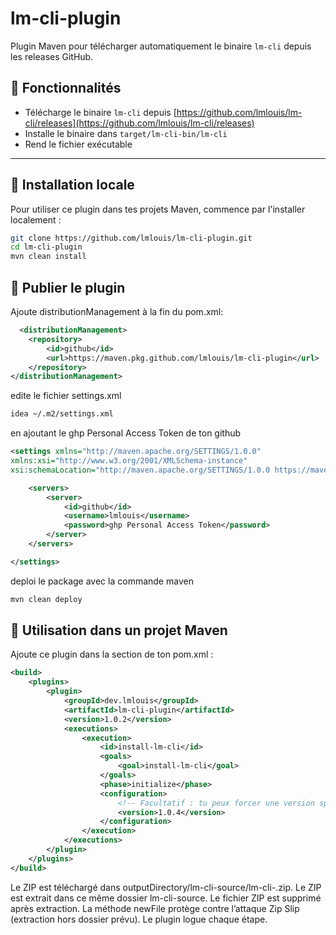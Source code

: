 # lm-cli-plugin

Plugin Maven pour télécharger automatiquement le binaire `lm-cli` depuis les releases GitHub.

## 🚀 Fonctionnalités

- Télécharge le binaire `lm-cli` depuis [https://github.com/lmlouis/lm-cli/releases](https://github.com/lmlouis/lm-cli/releases)
- Installe le binaire dans `target/lm-cli-bin/lm-cli`
- Rend le fichier exécutable

---

## 🔧 Installation locale

Pour utiliser ce plugin dans tes projets Maven, commence par l'installer localement :

```bash
git clone https://github.com/lmlouis/lm-cli-plugin.git
cd lm-cli-plugin
mvn clean install
```

## 🧪 Publier le plugin
Ajoute  distributionManagement à la fin du pom.xml:
```xml
  <distributionManagement>
    <repository>
        <id>github</id>
        <url>https://maven.pkg.github.com/lmlouis/lm-cli-plugin</url>
    </repository>
</distributionManagement>
```
edite le fichier settings.xml
```bash
idea ~/.m2/settings.xml 
```
en ajoutant le ghp Personal Access Token de ton github
```xml
<settings xmlns="http://maven.apache.org/SETTINGS/1.0.0"
xmlns:xsi="http://www.w3.org/2001/XMLSchema-instance"
xsi:schemaLocation="http://maven.apache.org/SETTINGS/1.0.0 https://maven.apache.org/xsd/settings-1.0.0.xsd">

    <servers>
        <server>
            <id>github</id>
            <username>lmlouis</username>
            <password>ghp Personal Access Token</password>
        </server>
    </servers>

</settings>
```
deploi le package avec la commande maven 
```bash
mvn clean deploy
```
## 🧪 Utilisation dans un projet Maven
Ajoute ce plugin dans la section <build><plugins> de ton pom.xml :
```xml
<build>
    <plugins>
        <plugin>
            <groupId>dev.lmlouis</groupId>
            <artifactId>lm-cli-plugin</artifactId>
            <version>1.0.2</version>
            <executions>
                <execution>
                    <id>install-lm-cli</id>
                    <goals>
                        <goal>install-lm-cli</goal>
                    </goals>
                    <phase>initialize</phase>
                    <configuration>
                        <!-- Facultatif : tu peux forcer une version spécifique ici -->
                        <version>1.0.4</version>
                    </configuration>
                </execution>
            </executions>
        </plugin>
    </plugins>
</build>
```


Le ZIP est téléchargé dans outputDirectory/lm-cli-source/lm-cli-<version>.zip.
Le ZIP est extrait dans ce même dossier lm-cli-source.
Le fichier ZIP est supprimé après extraction.
La méthode newFile protège contre l’attaque Zip Slip (extraction hors dossier prévu).
Le plugin logue chaque étape.